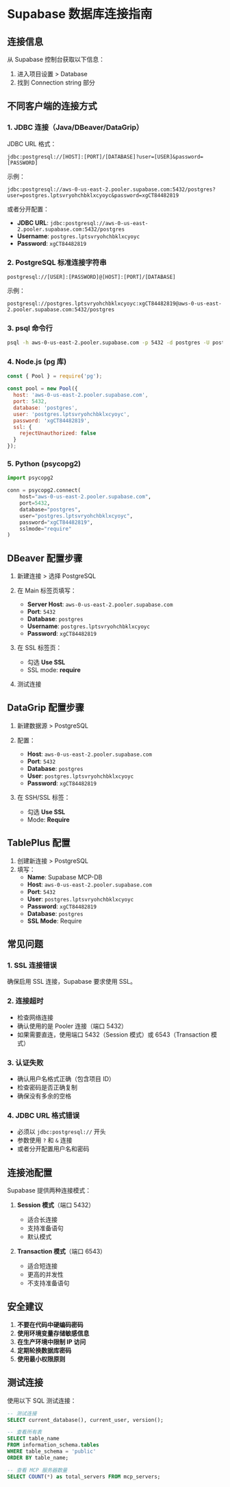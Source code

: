 # Supabase 数据库连接指南

## 连接信息

从 Supabase 控制台获取以下信息：
1. 进入项目设置 > Database
2. 找到 Connection string 部分

## 不同客户端的连接方式

### 1. JDBC 连接（Java/DBeaver/DataGrip）

JDBC URL 格式：
```
jdbc:postgresql://[HOST]:[PORT]/[DATABASE]?user=[USER]&password=[PASSWORD]
```

示例：
```
jdbc:postgresql://aws-0-us-east-2.pooler.supabase.com:5432/postgres?user=postgres.lptsvryohchbklxcyoyc&password=xgCT84482819
```

或者分开配置：
- **JDBC URL**: `jdbc:postgresql://aws-0-us-east-2.pooler.supabase.com:5432/postgres`
- **Username**: `postgres.lptsvryohchbklxcyoyc`
- **Password**: `xgCT84482819`

### 2. PostgreSQL 标准连接字符串

```
postgresql://[USER]:[PASSWORD]@[HOST]:[PORT]/[DATABASE]
```

示例：
```
postgresql://postgres.lptsvryohchbklxcyoyc:xgCT84482819@aws-0-us-east-2.pooler.supabase.com:5432/postgres
```

### 3. psql 命令行

```bash
psql -h aws-0-us-east-2.pooler.supabase.com -p 5432 -d postgres -U postgres.lptsvryohchbklxcyoyc
```

### 4. Node.js (pg 库)

```javascript
const { Pool } = require('pg');

const pool = new Pool({
  host: 'aws-0-us-east-2.pooler.supabase.com',
  port: 5432,
  database: 'postgres',
  user: 'postgres.lptsvryohchbklxcyoyc',
  password: 'xgCT84482819',
  ssl: {
    rejectUnauthorized: false
  }
});
```

### 5. Python (psycopg2)

```python
import psycopg2

conn = psycopg2.connect(
    host="aws-0-us-east-2.pooler.supabase.com",
    port=5432,
    database="postgres",
    user="postgres.lptsvryohchbklxcyoyc",
    password="xgCT84482819",
    sslmode="require"
)
```

## DBeaver 配置步骤

1. 新建连接 > 选择 PostgreSQL
2. 在 Main 标签页填写：
   - **Server Host**: `aws-0-us-east-2.pooler.supabase.com`
   - **Port**: `5432`
   - **Database**: `postgres`
   - **Username**: `postgres.lptsvryohchbklxcyoyc`
   - **Password**: `xgCT84482819`

3. 在 SSL 标签页：
   - 勾选 **Use SSL**
   - SSL mode: **require**

4. 测试连接

## DataGrip 配置步骤

1. 新建数据源 > PostgreSQL
2. 配置：
   - **Host**: `aws-0-us-east-2.pooler.supabase.com`
   - **Port**: `5432`
   - **Database**: `postgres`
   - **User**: `postgres.lptsvryohchbklxcyoyc`
   - **Password**: `xgCT84482819`

3. 在 SSH/SSL 标签：
   - 勾选 **Use SSL**
   - Mode: **Require**

## TablePlus 配置

1. 创建新连接 > PostgreSQL
2. 填写：
   - **Name**: Supabase MCP-DB
   - **Host**: `aws-0-us-east-2.pooler.supabase.com`
   - **Port**: `5432`
   - **User**: `postgres.lptsvryohchbklxcyoyc`
   - **Password**: `xgCT84482819`
   - **Database**: `postgres`
   - **SSL Mode**: Require

## 常见问题

### 1. SSL 连接错误
确保启用 SSL 连接，Supabase 要求使用 SSL。

### 2. 连接超时
- 检查网络连接
- 确认使用的是 Pooler 连接（端口 5432）
- 如果需要直连，使用端口 5432（Session 模式）或 6543（Transaction 模式）

### 3. 认证失败
- 确认用户名格式正确（包含项目 ID）
- 检查密码是否正确复制
- 确保没有多余的空格

### 4. JDBC URL 格式错误
- 必须以 `jdbc:postgresql://` 开头
- 参数使用 `?` 和 `&` 连接
- 或者分开配置用户名和密码

## 连接池配置

Supabase 提供两种连接模式：

1. **Session 模式**（端口 5432）
   - 适合长连接
   - 支持准备语句
   - 默认模式

2. **Transaction 模式**（端口 6543）
   - 适合短连接
   - 更高的并发性
   - 不支持准备语句

## 安全建议

1. **不要在代码中硬编码密码**
2. **使用环境变量存储敏感信息**
3. **在生产环境中限制 IP 访问**
4. **定期轮换数据库密码**
5. **使用最小权限原则**

## 测试连接

使用以下 SQL 测试连接：

```sql
-- 测试连接
SELECT current_database(), current_user, version();

-- 查看所有表
SELECT table_name 
FROM information_schema.tables 
WHERE table_schema = 'public'
ORDER BY table_name;

-- 查看 MCP 服务器数量
SELECT COUNT(*) as total_servers FROM mcp_servers;
```